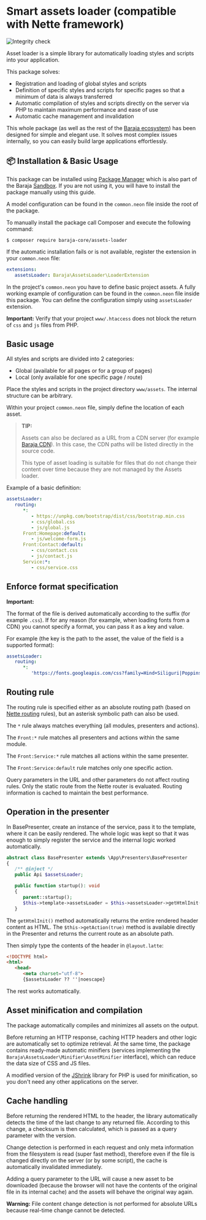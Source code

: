 Smart assets loader (compatible with Nette framework)
=====================================================

![Integrity check](https://github.com/baraja-core/assets-loader/workflows/Integrity%20check/badge.svg)

Asset loader is a simple library for automatically loading styles and scripts into your application.

This package solves:

- Registration and loading of global styles and scripts
- Definition of specific styles and scripts for specific pages so that a minimum of data is always transferred
- Automatic compilation of styles and scripts directly on the server via PHP to maintain maximum performance and ease of use
- Automatic cache management and invalidation

This whole package (as well as the rest of the [Baraja ecosystem](https://github.com/baraja-core)) has been designed for simple and elegant use. It solves most complex issues internally, so you can easily build large applications effortlessly.

📦 Installation & Basic Usage
-----------------------------

This package can be installed using [Package Manager](https://github.com/baraja-core/package-manager) which is also part of the Baraja [Sandbox](https://github.com/baraja-core/sandbox). If you are not using it, you will have to install the package manually using this guide.

A model configuration can be found in the `common.neon` file inside the root of the package.

To manually install the package call Composer and execute the following command:

```shell
$ composer require baraja-core/assets-loader
```

If the automatic installation fails or is not available, register the extension in your `common.neon` file:

```yaml
extensions:
   assetsLoader: Baraja\AssetsLoader\LoaderExtension
```

In the project's `common.neon` you have to define basic project assets. A fully working example of configuration can be found in the `common.neon` file inside this package. You can define the configuration simply using `assetsLoader` extension.

**Important:** Verify that your project `www/.htaccess` does not block the return of `css` and `js` files from PHP.

Basic usage
-----------

All styles and scripts are divided into 2 categories:

- Global (available for all pages or for a group of pages)
- Local (only available for one specific page / route)

Place the styles and scripts in the project directory `www/assets`. The internal structure can be arbitrary.

Within your project `common.neon` file, simply define the location of each asset.

> **TIP:**
>
> Assets can also be declared as a URL from a CDN server (for example [Baraja CDN](https://cdn.baraja.cz)). In this case, the CDN paths will be listed directly in the source code.
>
> This type of asset loading is suitable for files that do not change their content over time because they are not managed by the Assets loader.

Example of a basic definition:

```yaml
assetsLoader:
   routing:
      *:
         - https://unpkg.com/bootstrap/dist/css/bootstrap.min.css
         - css/global.css
         - js/global.js
      Front:Homepage:default:
         - js/welcome-form.js
      Front:Contact:default:
         - css/contact.css
         - js/contact.js
      Service:*:
         - css/service.css
```

Enforce format specification
----------------------------

**Important:**

The format of the file is derived automatically according to the suffix (for example `.css`). If for any reason (for example, when loading fonts from a CDN) you cannot specify a format, you can pass it as a key and value.

For example (the key is the path to the asset, the value of the field is a supported format):

```yaml
assetsLoader:
   routing:
      *:
         'https://fonts.googleapis.com/css?family=Hind+Siliguri|Poppins:700&display=swap': css
```

Routing rule
------------

The routing rule is specified either as an absolute routing path (based on [Nette routing](https://github.com/nette/routing) rules), but an asterisk symbolic path can also be used.

The `*` rule always matches everything (all modules, presenters and actions).

The `Front:*` rule matches all presenters and actions within the same module.

The `Front:Service:*` rule matches all actions within the same presenter.

The `Front:Service:default` rule matches only one specific action.

Query parameters in the URL and other parameters do not affect routing rules. Only the static route from the Nette router is evaluated. Routing information is cached to maintain the best performance.

Operation in the presenter
--------------------------

In BasePresenter, create an instance of the service, pass it to the template, where it can be easily rendered. The whole logic was kept so that it was enough to simply register the service and the internal logic worked automatically.

```php
abstract class BasePresenter extends \App\Presenters\BasePresenter
{
   /** @inject */
   public Api $assetsLoader;

   public function startup(): void
   {
      parent::startup();
      $this->template->assetsLoader = $this->assetsLoader->getHtmlInit($this->getAction(true));
   }
```

The `getHtmlInit()` method automatically returns the entire rendered header content as HTML. The `$this->getAction(true)` method is available directly in the Presenter and returns the current route as an absolute path.

Then simply type the contents of the header in `@layout.latte`:

```html
<!DOCTYPE html>
<html>
   <head>
      <meta charset="utf-8">
      {$assetsLoader ?? ''|noescape}
```

The rest works automatically.

Asset minification and compilation
----------------------------------

The package automatically compiles and minimizes all assets on the output.

Before returning an HTTP response, caching HTTP headers and other logic are automatically set to optimize retrieval. At the same time, the package contains ready-made automatic minifiers (services implementing the `Baraja\AssetsLoader\Minifier\AssetMinifier` interface), which can reduce the data size of CSS and JS files.

A modified version of the [JShrink](https://github.com/tedious/JShrink) library for PHP is used for minification, so you don't need any other applications on the server.

Cache handling
--------------

Before returning the rendered HTML to the header, the library automatically detects the time of the last change to any returned file. According to this change, a checksum is then calculated, which is passed as a query parameter with the version.

Change detection is performed in each request and only meta information from the filesystem is read (super fast method), therefore even if the file is changed directly on the server (or by some script), the cache is automatically invalidated immediately.

Adding a query parameter to the URL will cause a new asset to be downloaded (because the browser will not have the contents of the original file in its internal cache) and the assets will behave the original way again.

**Warning:** File content change detection is not performed for absolute URLs because real-time change cannot be detected.
